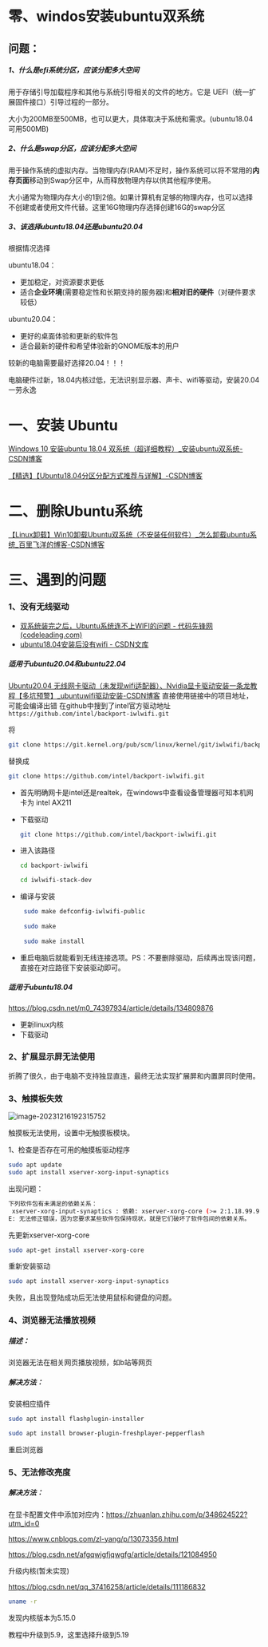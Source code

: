 # 零、windos安装ubuntu双系统

## 问题：

##### 1、什么是efi系统分区，应该分配多大空间

用于存储引导加载程序和其他与系统引导相关的文件的地方。它是 UEFI（统一扩展固件接口）引导过程的一部分。

大小为200MB至500MB，也可以更大，具体取决于系统和需求。(ubuntu18.04 可用500MB)

##### 2、什么是swap分区，应该分配多大空间

用于操作系统的虚拟内存。当物理内存(RAM)不足时，操作系统可以将不常用的**内存页面**移动到Swap分区中，从而释放物理内存以供其他程序使用。

大小通常为物理内存大小的1到2倍。如果计算机有足够的物理内存，也可以选择不创建或者使用文件代替。这里16G物理内存选择创建16G的swap分区

##### 3、该选择ubuntu18.04还是ubuntu20.04

根据情况选择

ubuntu18.04：

- 更加稳定，对资源要求更低
- 适合**企业环境**(需要稳定性和长期支持的服务器)和**相对旧的硬件**（对硬件要求较低）

ubuntu20.04：

- 更好的桌面体验和更新的软件包
- 适合最新的硬件和希望体验新的GNOME版本的用户

较新的电脑需要最好选择20.04！！！

电脑硬件过新，18.04内核过低，无法识别显示器、声卡、wifi等驱动，安装20.04一劳永逸

# 一、安装 Ubuntu

[Windows 10 安装ubuntu 18.04 双系统（超详细教程）_安装ubuntu双系统-CSDN博客](https://blog.csdn.net/qq_43106321/article/details/105361644)

[【精选】【Ubuntu18.04分区分配方式推荐与详解】-CSDN博客](https://blog.csdn.net/qq_29960631/article/details/123369207)



# 二、删除Ubuntu系统

[【Linux卸载】Win10卸载Ubuntu双系统（不安装任何软件）_怎么卸载ubuntu系统_百里飞洋的博客-CSDN博客](https://blog.csdn.net/qq_51513895/article/details/128614127)



# 三、遇到的问题

### 1、没有无线驱动

- [双系统装完之后，Ubuntu系统连不上WIFI的问题 - 代码先锋网 (codeleading.com)](https://codeleading.com/article/42485056591/)
- [ubuntu18.04安装后没有wifi - CSDN文库](https://wenku.csdn.net/answer/b74e7077e0d19b293da066a3e293277e)

##### 适用于ubuntu20.04和ubuntu22.04

[Ubuntu20.04 无线网卡驱动（未发现wifi适配器）、Nvidia显卡驱动安装一条龙教程【多坑预警】_ubuntuwifi驱动安装-CSDN博客](https://blog.csdn.net/weixin_52490336/article/details/133139105)
直接使用链接中的项目地址，可能会编译出错
在github中搜到了intel官方驱动地址`https://github.com/intel/backport-iwlwifi.git`

将
```bash
git clone https://git.kernel.org/pub/scm/linux/kernel/git/iwlwifi/backport-iwlwifi.git
```
替换成
```bash
git clone https://github.com/intel/backport-iwlwifi.git
```

- 首先明确网卡是intel还是realtek，在windows中查看设备管理器可知本机网卡为 intel AX211

- 下载驱动

  ```bash
  git clone https://github.com/intel/backport-iwlwifi.git
  ```

- 进入该路径

  ```bash
  cd backport-iwlwifi
  
  cd iwlwifi-stack-dev
  ```

- 编译与安装

  ```bash
   sudo make defconfig-iwlwifi-public
   
   sudo make
   
   sudo make install
  ```

- 重启电脑后就能看到无线连接选项。PS：不要删除驱动，后续再出现该问题，直接在对应路径下安装驱动即可。

##### 适用于ubuntu18.04

https://blog.csdn.net/m0_74397934/article/details/134809876

- 更新linux内核
- 下载驱动

### 2、扩展显示屏无法使用

折腾了很久，由于电脑不支持独显直连，最终无法实现扩展屏和内置屏同时使用。

### 3、触摸板失效

![image-20231216192315752](https://raw.githubusercontent.com/letMeEmoForAWhile/typoraImage/main/img/image-20231216192315752.png)

触摸板无法使用，设置中无触摸板模块。

1、检查是否存在可用的触摸板驱动程序

```bash
sudo apt update
sudo apt install xserver-xorg-input-synaptics
```

出现问题：

```bash
下列软件包有未满足的依赖关系：
 xserver-xorg-input-synaptics : 依赖: xserver-xorg-core (>= 2:1.18.99.901)
E: 无法修正错误，因为您要求某些软件包保持现状，就是它们破坏了软件包间的依赖关系。
```

先更新xserver-xorg-core

```bash
sudo apt-get install xserver-xorg-core
```

重新安装驱动

```bash
sudo apt install xserver-xorg-input-synaptics
```

失败，且出现登陆成功后无法使用鼠标和键盘的问题。

### 4、浏览器无法播放视频

##### 描述：

浏览器无法在相关网页播放视频，如b站等网页

##### 解决方法：

安装相应插件

```bash
sudo apt install flashplugin-installer

sudo apt install browser-plugin-freshplayer-pepperflash
```

重启浏览器




### 5、无法修改亮度

##### 解决方法：

在显卡配置文件中添加对应内：https://zhuanlan.zhihu.com/p/348624522?utm_id=0


https://www.cnblogs.com/zl-yang/p/13073356.html



https://blog.csdn.net/afgqwjgfjqwgfg/article/details/121084950


升级内核(暂未实现)

https://blog.csdn.net/qq_37416258/article/details/111186832

```bash
uname -r
```

发现内核版本为5.15.0

教程中升级到5.9，这里选择升级到5.19

